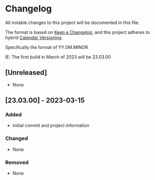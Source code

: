# Changelog

All notable changes to this project will be documented in this file.

The format is based on [Keep a Changelog](https://keepachangelog.com/en/1.1.0/),
and this project adheres to hybrid [Calendar Versioning](https://calver.org/).

Specifically the format of YY.0M.MINOR

IE: The first build in March of 2023 will be 23.03.00

## [Unreleased]
- None

## [23.03.00] - 2023-03-15
### Added
- Initial commit and project information

### Changed
- None

### Removed
- None
